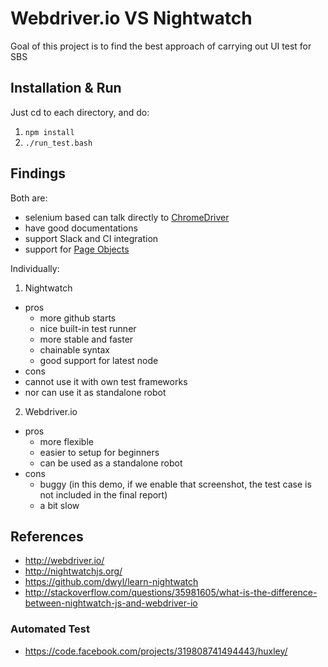<!--
@Author: Guan Gui <guiguan>
@Date:   2016-12-09T16:49:57+11:00
@Email:  root@guiguan.net
@Last modified by:   guiguan
@Last modified time: 2016-12-10T15:08:26+11:00
-->

# Webdriver.io VS Nightwatch

Goal of this project is to find the best approach of carrying out UI test for SBS

## Installation & Run

Just cd to each directory, and do:

1. `npm install`
2. `./run_test.bash`

## Findings

Both are:

* selenium based can talk directly to [ChromeDriver](https://sites.google.com/a/chromium.org/chromedriver/)
* have good documentations
* support Slack and CI integration
* support for [Page Objects](https://github.com/SeleniumHQ/selenium/wiki/PageObjects)

Individually:

1. Nightwatch
  * pros
    * more github starts
    * nice built-in test runner
    * more stable and faster
    * chainable syntax
    * good support for latest node
  * cons
   * cannot use it with own test frameworks
   * nor can use it as standalone robot

2. Webdriver.io
  * pros
    * more flexible
    * easier to setup for beginners
    * can be used as a standalone robot
  * cons
    * buggy (in this demo, if we enable that screenshot, the test case is not included in the final report)
    * a bit slow

## References

* http://webdriver.io/
* http://nightwatchjs.org/
* https://github.com/dwyl/learn-nightwatch
* http://stackoverflow.com/questions/35981605/what-is-the-difference-between-nightwatch-js-and-webdriver-io

### Automated Test

* https://code.facebook.com/projects/319808741494443/huxley/
